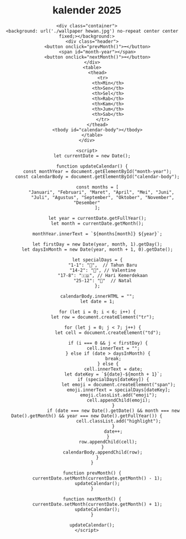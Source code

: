 # kalender 2025
                    
<html lang="id">
<head>
    <meta charset="UTF-8">
    <meta name="viewport" content="width=device-width, initial-scale=1.0">
    <title>Kalender Hewan Lucu</title>
    <style>
        body {
            font-family: 'Comic Sans MS', cursive, sans-serif;
            background: url('./wallpaper hewan.jpg') no-repeat center center fixed;
            background-size: cover;
            text-align: center;
            margin: 0;
            padding: 0;https:
        }
        .container {
            max-width: 400px;
            margin: 50px auto;
            padding: 20px;
            background: rgba(255, 255, 255, 0.8);
            border-radius: 15px;
            box-shadow: 5px 5px 15px rgba(0, 0, 0, 0.2);
            position: relative;
        }
        .header {
            display: flex;
            justify-content: space-between;
            align-items: center;
            font-size: 18px;
            font-weight: bold;
            margin-bottom: 10px;
        }
        button {
            background: #4da8da;
            color: white;
            border: none;
            padding: 5px 10px;
            border-radius: 5px;
            cursor: pointer;
            font-size: 16px;
        }
        button:hover {
            background: #3b8bbf;
        }
        table {
            width: 100%;
            border-collapse: collapse;
        }
        th, td {
            width: 14%;
            padding: 10px;
            text-align: center;
            font-size: 16px;
            border-radius: 10px;
        }
        th {
            background: #66c2ff;
            color: white;
        }
        td {
            background: #a3d5ff;
            cursor: pointer;
            position: relative;
        }
        td:hover {
            background: #87c0ff;
        }
        .highlight {
            background: #ffcc00 !important;
            color: #000;
            font-weight: bold;
        }
        .emoji {
            font-size: 20px;
            position: absolute;
            top: 5px;
            right: 5px;
        }
        .cute-character {
            width: 80px;
            height: 80px;
            position: absolute;
            top: -40px;
            right: -20px;
        }
    </style>
</head>
<body>

    <div class="container">
        <background: url('./wallpaper hewan.jpg') no-repeat center center fixed;></background:>
        <div class="header">
            <button onclick="prevMonth()">⬅</button>
            <span id="month-year"></span>
            <button onclick="nextMonth()">➡</button>
        </div>
        <table>
            <thead>
                <tr>
                    <th>Min</th>
                    <th>Sen</th>
                    <th>Sel</th>
                    <th>Rab</th>
                    <th>Kam</th>
                    <th>Jum</th>
                    <th>Sab</th>
                </tr>
            </thead>
            <tbody id="calendar-body"></tbody>
        </table>
    </div>

    <script>
        let currentDate = new Date();

        function updateCalendar() {
            const monthYear = document.getElementById("month-year");
            const calendarBody = document.getElementById("calendar-body");

            const months = [
                "Januari", "Februari", "Maret", "April", "Mei", "Juni", 
                "Juli", "Agustus", "September", "Oktober", "November", "Desember"
            ];

            let year = currentDate.getFullYear();
            let month = currentDate.getMonth();

            monthYear.innerText = `${months[month]} ${year}`;

            let firstDay = new Date(year, month, 1).getDay();
            let daysInMonth = new Date(year, month + 1, 0).getDate();

            let specialDays = {
                "1-1": "🎉",  // Tahun Baru
                "14-2": "💖", // Valentine
                "17-8": "🇮🇩", // Hari Kemerdekaan
                "25-12": "🎄"  // Natal
            };

            calendarBody.innerHTML = "";
            let date = 1;

            for (let i = 0; i < 6; i++) {
                let row = document.createElement("tr");

                for (let j = 0; j < 7; j++) {
                    let cell = document.createElement("td");

                    if (i === 0 && j < firstDay) {
                        cell.innerText = "";
                    } else if (date > daysInMonth) {
                        break;
                    } else {
                        cell.innerText = date;
                        let dateKey = `${date}-${month + 1}`;
                        if (specialDays[dateKey]) {
                            let emoji = document.createElement("span");
                            emoji.innerText = specialDays[dateKey];
                            emoji.classList.add("emoji");
                            cell.appendChild(emoji);
                        }
                        if (date === new Date().getDate() && month === new Date().getMonth() && year === new Date().getFullYear()) {
                            cell.classList.add("highlight");
                        }
                        date++;
                    }
                    row.appendChild(cell);
                }
                calendarBody.appendChild(row);
            }
        }

        function prevMonth() {
            currentDate.setMonth(currentDate.getMonth() - 1);
            updateCalendar();
        }

        function nextMonth() {
            currentDate.setMonth(currentDate.getMonth() + 1);
            updateCalendar();
        }

        updateCalendar();
    </script>

